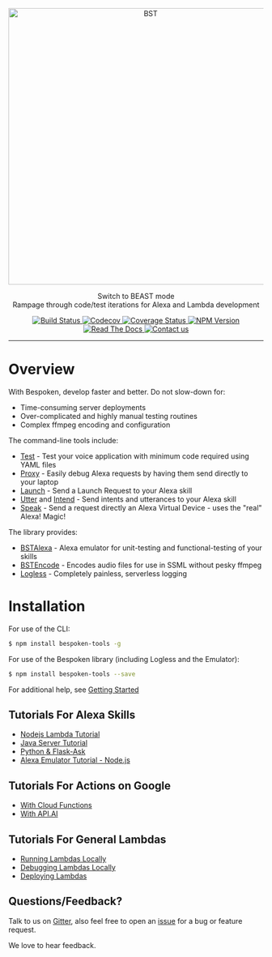 <p align="center">
  <a href="https://bespoken.io/">
    <img alt="BST" src="https://bespoken.io/wp-content/uploads/Bespoken-Logo-RGB-e1500333659572.png" width="546">
  </a>
</p>

<p align="center">
  Switch to BEAST mode<br>
  Rampage through code/test iterations for Alexa and Lambda development
</p>

<p align="center">
    <a href="https://travis-ci.org/bespoken/bst">
        <img alt="Build Status" class="badge" src="https://travis-ci.org/bespoken/bst.svg?branch=master">
    </a>
    <a href="https://codecov.io/gh/bespoken/bst">
      <img src="https://codecov.io/gh/bespoken/bst/branch/master/graph/badge.svg" alt="Codecov" />
    </a>
    <a href='https://coveralls.io/github/bespoken/bst?branch=master'>
        <img src='https://coveralls.io/repos/github/bespoken/bst/badge.svg?branch=master' alt='Coverage Status' />
    </a>
    <a href="https://www.npmjs.com/package/bespoken-tools">
        <img alt="NPM Version" class="badge" src="https://img.shields.io/npm/v/bespoken-tools.svg">
    </a>
    <a href="https://read.bespoken.io">
        <img alt="Read The Docs" class="badge" src="https://img.shields.io/badge/docs-latest-brightgreen.svg?style=flat">
    </a>
    <a href="https://gitter.im/bespoken/bst?utm_source=badge&utm_medium=badge&utm_campaign=pr-badge&utm_content=badge">
        <img alt="Contact us" class="badge" src="https://badges.gitter.im/bespoken/bst.svg">
    </a>
</p>

---
# Overview
With Bespoken, develop faster and better. Do not slow-down for:

* Time-consuming server deployments
* Over-complicated and highly manual testing routines
* Complex ffmpeg encoding and configuration

The command-line tools include:

* [Test](https://read.bespoken.io/unit-testing/getting-started/#run-your-tests) - Test your voice application with minimum code required using YAML files
* [Proxy](https://read.bespoken.io/cli/commands/#proxy) - Easily debug Alexa requests by having them send directly to your laptop
* [Launch](https://read.bespoken.io/cli/commands/#launch) - Send a Launch Request to your Alexa skill
* [Utter](https://read.bespoken.io/cli/commands/#utter) and [Intend](https://read.bespoken.io/cli/commands/#intend) - Send intents and utterances to your Alexa skill
* [Speak](https://read.bespoken.io/cli/commands/#proxy) - Send a request directly an Alexa Virtual Device - uses the "real" Alexa! Magic!

The library provides:

* [BSTAlexa](http://docs.bespoken.io/en/latest/api/classes/bstalexa.html) - Alexa emulator for unit-testing and functional-testing of your skills
* [BSTEncode](http://docs.bespoken.io/en/latest/api/classes/bstencode.html) - Encodes audio files for use in SSML without pesky ffmpeg
* [Logless](http://docs.bespoken.io/en/latest/api/classes/logless.html) - Completely painless, serverless logging

# Installation

For use of the CLI:

```bash
$ npm install bespoken-tools -g
```

For use of the Bespoken library (including Logless and the Emulator):

```bash
$ npm install bespoken-tools --save
```

For additional help, see [Getting Started](https://read.bespoken.io/cli/getting-started/)

## Tutorials For Alexa Skills
* [Nodejs Lambda Tutorial](http://docs.bespoken.io/en/latest/tutorials/tutorial_lambda_nodejs)
* [Java Server Tutorial](http://docs.bespoken.io/en/latest/tutorials/tutorial_local_server_java)
* [Python & Flask-Ask](http://docs.bespoken.io/en/latest/tutorials/tutorial_flask_ask_python)
* [Alexa Emulator Tutorial - Node.js](http://docs.bespoken.io/en/latest/tutorials/tutorial_bst_emulator_nodejs)

## Tutorials For Actions on Google
* [With Cloud Functions](http://docs.bespoken.io/en/latest/tutorials/tutorial_cloud_function)
* [With API.AI](http://docs.bespoken.io/en/latest/tutorials/tutorial_configuring_api_ai)

## Tutorials For General Lambdas
* [Running Lambdas Locally](http://docs.bespoken.io/en/latest/tutorials/tutorial_lambda_local)
* [Debugging Lambdas Locally](http://docs.bespoken.io/en/latest/tutorials/tutorial_lambda_debugger)
* [Deploying Lambdas](http://docs.bespoken.io/en/latest/tutorials/tutorial_lambda_deploy)

## Questions/Feedback?

Talk to us on [Gitter](https://gitter.im/bespoken/bst), also feel free to open an [issue](https://github.com/bespoken/bst/issues/new) for a bug or feature request.

We love to hear feedback.
